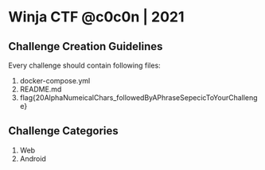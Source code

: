 # Winja CTF @c0c0n | 2021

## Challenge Creation Guidelines

Every challenge should contain following files:

1. docker-compose.yml
2. README.md
3. flag{20AlphaNumeicalChars_followedByAPhraseSepecicToYourChallenge}

## Challenge Categories

1. Web
2. Android

